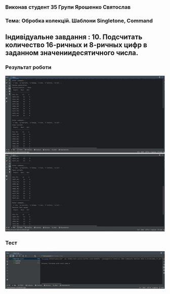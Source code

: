 ### Виконав студент 35 Групи Ярошенко Святослав
### Тема: Обробка колекцій. Шаблони Singletone, Command

## Індивідуальне завдання : 10. Подсчитать количество 16-ричных и 8-ричных цифр в заданном значениидесятичного числа.

### Результат роботи
![Image alt](https://github.com/sxlav/35_yaroshenko_sviatoslav/blob/main/Task05/8.png)
![Image alt](https://github.com/sxlav/35_yaroshenko_sviatoslav/blob/main/Task05/9.png)
### Тест
![Image alt](https://github.com/sxlav/35_yaroshenko_sviatoslav/blob/main/Task05/10.png)
